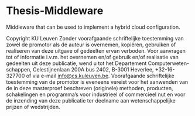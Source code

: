 # Thesis-Middleware
Middleware that can be used to implement a hybrid cloud configuration.

Copyright KU Leuven
Zonder voorafgaande schriftelijke toestemming van zowel de promotor als de auteur is overnemen, kopiëren, gebruiken of realiseren van deze uitgave of gedeelten ervan verboden. Voor aanvragen tot of informatie i.v.m. het overnemen en/of gebruik en/of realisatie van gedeelten uit deze publicatie, wend u tot het Departement Computerweten- schappen, Celestijnenlaan 200A bus 2402, B-3001 Heverlee, +32-16-327700 of via e-mail info@cs.kuleuven.be.
Voorafgaande schriftelijke toestemming van de promotor is eveneens vereist voor het aanwenden van de in deze masterproef beschreven (originele) methoden, producten, schakelingen en programma’s voor industrieel of commercieel nut en voor de inzending van deze publicatie ter deelname aan wetenschappelijke prijzen of wedstrijden.

